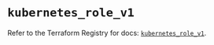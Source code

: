 # `kubernetes_role_v1`

Refer to the Terraform Registry for docs: [`kubernetes_role_v1`](https://registry.terraform.io/providers/hashicorp/kubernetes/2.31.0/docs/resources/role_v1).
